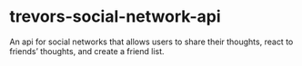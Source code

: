 # trevors-social-network-api
An api for social networks that allows users to share their thoughts, react to friends’ thoughts, and create a friend list.
